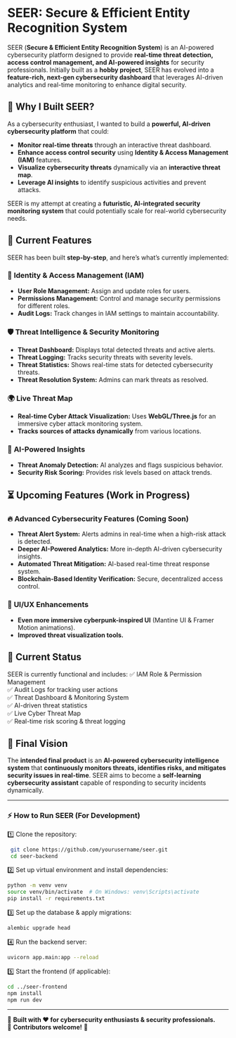 # SEER: Secure & Efficient Entity Recognition System

SEER (**Secure & Efficient Entity Recognition System**) is an AI-powered cybersecurity platform designed to provide **real-time threat detection, access control management, and AI-powered insights** for security professionals. Initially built as a **hobby project**, SEER has evolved into a **feature-rich, next-gen cybersecurity dashboard** that leverages AI-driven analytics and real-time monitoring to enhance digital security.

## 🌟 **Why I Built SEER?**

As a cybersecurity enthusiast, I wanted to build a **powerful, AI-driven cybersecurity platform** that could:
- **Monitor real-time threats** through an interactive threat dashboard.
- **Enhance access control security** using **Identity & Access Management (IAM)** features.
- **Visualize cybersecurity threats** dynamically via an **interactive threat map**.
- **Leverage AI insights** to identify suspicious activities and prevent attacks.

SEER is my attempt at creating a **futuristic, AI-integrated security monitoring system** that could potentially scale for real-world cybersecurity needs.

## 🚀 **Current Features**
SEER has been built **step-by-step**, and here’s what’s currently implemented:

### 🔐 **Identity & Access Management (IAM)**
- **User Role Management:** Assign and update roles for users.
- **Permissions Management:** Control and manage security permissions for different roles.
- **Audit Logs:** Track changes in IAM settings to maintain accountability.

### 🛡️ **Threat Intelligence & Security Monitoring**
- **Threat Dashboard:** Displays total detected threats and active alerts.
- **Threat Logging:** Tracks security threats with severity levels.
- **Threat Statistics:** Shows real-time stats for detected cybersecurity threats.
- **Threat Resolution System:** Admins can mark threats as resolved.

### 🌍 **Live Threat Map**
- **Real-time Cyber Attack Visualization:** Uses **WebGL/Three.js** for an immersive cyber attack monitoring system.
- **Tracks sources of attacks dynamically** from various locations.

### 🤖 **AI-Powered Insights**
- **Threat Anomaly Detection:** AI analyzes and flags suspicious behavior.
- **Security Risk Scoring:** Provides risk levels based on attack trends.

## ⏳ **Upcoming Features (Work in Progress)**

### 🔥 **Advanced Cybersecurity Features** (Coming Soon)
- **Threat Alert System:** Alerts admins in real-time when a high-risk attack is detected.
- **Deeper AI-Powered Analytics:** More in-depth AI-driven cybersecurity insights.
- **Automated Threat Mitigation:** AI-based real-time threat response system.
- **Blockchain-Based Identity Verification:** Secure, decentralized access control.

### 🎨 **UI/UX Enhancements**
- **Even more immersive cyberpunk-inspired UI** (Mantine UI & Framer Motion animations).
- **Improved threat visualization tools.**

## 🎯 **Current Status**
SEER is currently functional and includes:
✅ IAM Role & Permission Management  
✅ Audit Logs for tracking user actions  
✅ Threat Dashboard & Monitoring System  
✅ AI-driven threat statistics  
✅ Live Cyber Threat Map  
✅ Real-time risk scoring & threat logging  

## 🌟 **Final Vision**
The **intended final product** is an **AI-powered cybersecurity intelligence system** that **continuously monitors threats, identifies risks, and mitigates security issues in real-time**. SEER aims to become a **self-learning cybersecurity assistant** capable of responding to security incidents dynamically.

---

### ⚡ **How to Run SEER (For Development)**
1️⃣ Clone the repository:  
```bash
 git clone https://github.com/yourusername/seer.git
 cd seer-backend
```
2️⃣ Set up virtual environment and install dependencies:  
```bash
python -m venv venv
source venv/bin/activate  # On Windows: venv\Scripts\activate
pip install -r requirements.txt
```
3️⃣ Set up the database & apply migrations:  
```bash
alembic upgrade head
```
4️⃣ Run the backend server:  
```bash
uvicorn app.main:app --reload
```
5️⃣ Start the frontend (if applicable):  
```bash
cd ../seer-frontend
npm install
npm run dev
```

---

🔹 **Built with ❤️ for cybersecurity enthusiasts & security professionals.**  
🔹 **Contributors welcome!** 🚀

